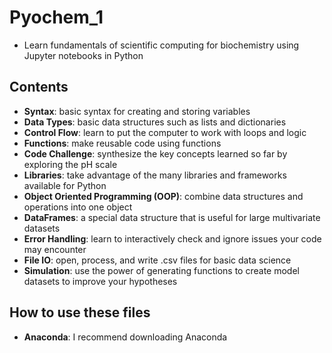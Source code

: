 # Pyochem_1
- Learn fundamentals of scientific computing for biochemistry using Jupyter notebooks in Python

## Contents
- **Syntax**: basic syntax for creating and storing variables
- **Data Types**: basic data structures such as lists and dictionaries
- **Control Flow**: learn to put the computer to work with loops and logic
- **Functions**: make reusable code using functions
- **Code Challenge**: synthesize the key concepts learned so far by exploring the pH scale
- **Libraries**: take advantage of the many libraries and frameworks available for Python
- **Object Oriented Programming (OOP)**: combine data structures and operations into one object
- **DataFrames**: a special data structure that is useful for large multivariate datasets
- **Error Handling**: learn to interactively check and ignore issues your code may encounter
- **File IO**: open, process, and write .csv files for basic data science
- **Simulation**: use the power of generating functions to create model datasets to improve your hypotheses

## How to use these files
- **Anaconda**: I recommend downloading Anaconda
